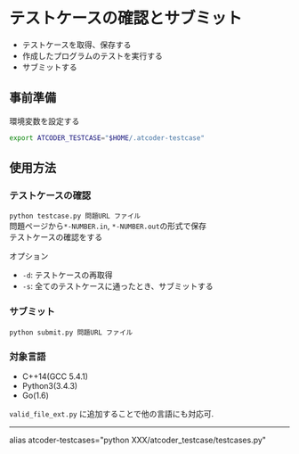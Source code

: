 # テストケースの確認とサブミット
- テストケースを取得、保存する
- 作成したプログラムのテストを実行する
- サブミットする

## 事前準備
環境変数を設定する
```sh
export ATCODER_TESTCASE="$HOME/.atcoder-testcase"
```

## 使用方法
### テストケースの確認
`python testcase.py 問題URL ファイル`  
問題ページから`*-NUMBER.in`, `*-NUMBER.out`の形式で保存  
テストケースの確認をする  

オプション
- `-d`: テストケースの再取得
- `-s`: 全てのテストケースに通ったとき、サブミットする

### サブミット
`python submit.py 問題URL ファイル`  


### 対象言語
- C++14(GCC 5.4.1)
- Python3(3.4.3)
- Go(1.6)

`valid_file_ext.py` に追加することで他の言語にも対応可.  

---
alias atcoder-testcases="python XXX/atcoder_testcase/testcases.py"
